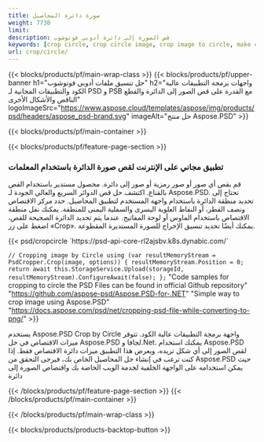 ```yaml
---
title: صورة دائرة المحاصيل
weight: 7730
limit: 
description: قص الصورة إلى دائرة أدوبي فوتوشوب
keywords: [crop circle, crop circle image, crop image to circle, make circle photo]
url: crop/circle/
---
```

{{< blocks/products/pf/main-wrap-class >}}
{{< blocks/products/pf/upper-banner h1="حل تنسيق ملفات أدوبي فوتوشوب" h2="واجهات برمجة التطبيقات عالية الكود والتطبيقات المجانية لـ PSD و PSB مع القدرة على قص الصور إلى الدائرة والقطع الناقص والأشكال الأخرى" logoImageSrc="https://www.aspose.cloud/templates/aspose/img/products/psd/headers/aspose_psd-brand.svg" imageAlt="حل منتج Aspose.PSD" >}}

{{< blocks/products/pf/main-container >}}

{{< blocks/products/pf/feature-page-section >}}
<h3 class="headingpdleft">تطبيق مجاني على الإنترنت لقص صورة الدائرة باستخدام المعلمات</h3>
<p>قم بقص أي صور أو صور رمزية أو صور إلى دائرة. محصول مستدير باستخدام القص بالقناع. اكتشف حل قص الدوائر السريع والعالي الجودة لـ Aspose.PSD. تحتاج إلى تحديد منطقة الدائرة باستخدام واجهة المستخدم لتطبيق المحاصيل. حدد مركز الاقتصاص ونصف القطر، أو النقاط العلوية اليسرى والسفلية اليمنى للمنطقة. يمكنك نقل منطقة الاقتصاص باستخدام الماوس أو لوحة المفاتيح. عندما يتم تحديد الدائرة الصحيحة للقص، اضغط على زر «Crop». يمكنك أيضًا تحديد تنسيق الإخراج للصورة المستديرة المقطوعة.</p>
{{< psd/cropcircle `https://psd-api-core-rl2ajsbv.k8s.dynabic.com/` 

`// Cropping image by Circle
using (var resultMemoryStream = PsdCropper.Crop(image, options))
{
	resultMemoryStream.Position = 0;
	return await this.StorageService.Upload(storageId, resultMemoryStream).ConfigureAwait(false);
};` 
"Code samples for cropping to circle the PSD Files can be found in official Github repository"  "https://github.com/aspose-psd/Aspose.PSD-for-.NET" 
"Simple way to crop image using Aspose.PSD" "https://docs.aspose.com/psd/net/cropping-psd-file-while-converting-to-png/" >}}
<p>يستخدم Aspose.PSD Crop by Circle واجهة برمجة التطبيقات عالية الكود. تتوفر ميزات الاقتصاص في حل Aspose.PSD لجافا و.Net. يمكنك استخدام Aspose.PSD لقص الصور إلى أي شكل تريده، ويعرض هذا التطبيق ميزات دائرة الاقتصاص فقط. إذا كنت ترغب في إنشاء حل المحاصيل الخاص بك، فيرجى التحقق من Aspose.PSD حيث يمكن استخدامه على الواجهة الخلفية لخدمة الويب الخاصة بك واقتصاص الصورة إلى دائرة</p>
<!--<ul>
<li><a href="psb">PSB Circle Crop</a></li>
<li><a href="ellipse">Ellipse crop App</a></li>
</ul>-->
{{< /blocks/products/pf/feature-page-section >}}
{{< /blocks/products/pf/main-container >}}


{{< /blocks/products/pf/main-wrap-class >}}

{{< blocks/products/products-backtop-button >}}
